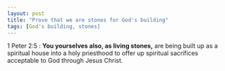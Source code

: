 ```yaml
---
layout: post
title: "Prove that we are stones for God's building"
tags: [God's building, stones]
---
```


1 Peter 2:5
: **You yourselves also, as living stones,** are being built up as a spiritual house into a holy priesthood to offer up spiritual sacrifices acceptable to God through Jesus Christ.

